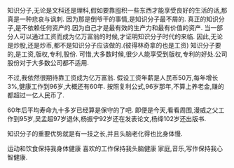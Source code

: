 知识分子,无论是文科还是理科,假如要靠囤积一些东西才能享受良好的生活的话,那真是一种悲哀与讽刺.
因为那是倒爷干的事情,是知识分子最不屑的.
真正的知识分子,是不依赖任何资产的.因为自己才是最有效的生产力和最有价值的资产.
当一部分人可以通过工资而成为亿万富翁的时候,才证明知识分子时代的来临.
因此,无论是炒股,还是炒币,都不是知识分子应该做的.(彼得林奇拿的也是工资)
知识分子要的,是工资,版权,专利,股份.
可惜,大多数时候,很少人能享受到版权,专利的好处.公司股份对于大多数公司都不适用.

不过,我依然很期待靠工资成为亿万富翁.
假设工资年薪是人民币50万,每年增长3%,健康工作到96岁,大概还有60年.
按照复利公式,96岁那年,不算上养老金,赚的都超过一亿人民币了.

60年后平均寿命九十多岁已经算是保守的了吧.
即便是今天,看看周围,漫威之父工作到95岁,吴孟超97岁退休,杨振宁92岁还在发表论文,杨绛102岁还出版书.

知识分子的重要优势就是有一技之长,并且头脑老化得也比身体慢.

运动和饮食保持我身体健康
喜欢的工作保持我头脑健康
家庭,音乐,写作保持我心智健康.


